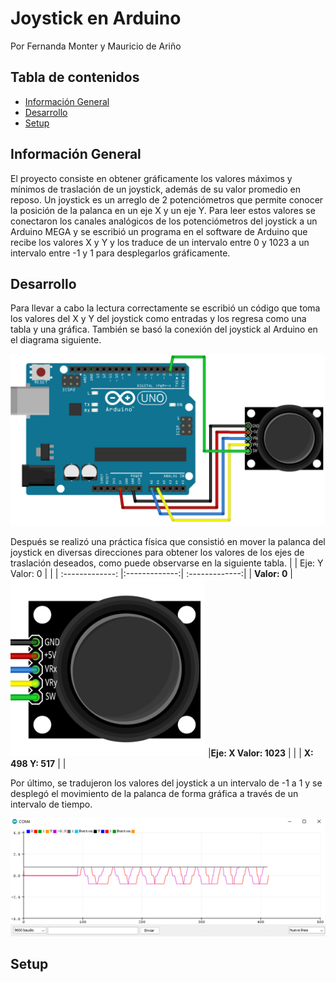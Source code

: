 # Joystick en Arduino
Por Fernanda Monter y Mauricio de Ariño

## Tabla de contenidos 
* [Información General](#información-general)
* [Desarrollo](#desarrollo)
* [Setup](#setup)
## Información General
El proyecto consiste en obtener gráficamente los valores máximos y mínimos de traslación de un joystick, además de su valor promedio en reposo. Un joystick es un arreglo de 2 potenciómetros que permite conocer la posición de la palanca en un eje X y un eje Y. Para leer estos valores se conectaron los canales analógicos de los potenciómetros del joystick a un Arduino MEGA y se escribió un programa en el software de Arduino que recibe los valores X y Y y los traduce de un intervalo entre 0 y 1023 a un intervalo entre -1 y 1 para desplegarlos gráficamente.
## Desarrollo
Para llevar a cabo la lectura correctamente se escribió un código que toma los valores del X y Y del joystick como entradas y los regresa como una tabla y una gráfica. También se basó la conexión del joystick al Arduino en el diagrama siguiente.

![Diagrama](https://github.com/fmonter11/Joystick-en-Arduino/blob/main/Imagenes/Diagrama.png)

Después se realizó una práctica física que consistió en mover la palanca del joystick en diversas direcciones para obtener los valores de los ejes de traslación deseados, como puede observarse en la siguiente tabla.
|         |   Eje: Y  Valor: 0   |   |
| :-------------: |:-------------:| :-------------:|
| **Valor: 0**   | ![Joystick](https://github.com/fmonter11/Joystick-en-Arduino/blob/main/Imagenes/JoyTable.png) |**Eje: X   Valor: 1023** |
|     | **X: 498 Y: 517**    |   |

Por último, se tradujeron los valores del joystick a un intervalo de -1 a 1 y se desplegó el movimiento de la palanca de forma gráfica a través de un intervalo de tiempo.

![Monitor serial](https://github.com/fmonter11/Joystick-en-Arduino/blob/main/Imagenes/Monitor.png)
## Setup
